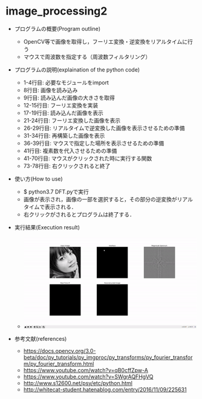 # image_processing2
- プログラムの概要(Program outline)
  - OpenCV等で画像を取得し，フーリエ変換・逆変換をリアルタイムに行う
  - マウスで周波数を指定する（周波数フィルタリング）

- プログラムの説明(explaination of the python code)
  - 1-4行目: 必要なモジュールをimport
  - 8行目: 画像を読み込み
  - 9行目: 読み込んだ画像の大きさを取得
  - 12-15行目: フーリエ変換を実装
  - 17-19行目: 読み込んだ画像を表示
  - 21-24行目: フーリエ変換した画像を表示
  - 26-29行目: リアルタイムで逆変換した画像を表示させるための準備
  - 31-34行目: 再構築した画像を表示 
  - 36-39行目: マウスで指定した場所を表示させるための準備
  - 41行目: 複素数を代入させるための準備
  - 41-70行目: マウスがクリックされた時に実行する関数
  - 73-78行目: 右クリックされると終了

- 使い方(How to use)
  - $ python3.7 DFT.pyで実行
  - 画像が表示され，画像の一部を選択すると，その部分の逆変換がリアルタイムで表示される．
  - 右クリックがされるとプログラムは終了する．
  
- 実行結果(Execution result)
  - ![GIF](https://github.com/acaptakiyudin04/image_processing2/blob/master/gif2.gif)
 
- 参考文献(references)
  - https://docs.opencv.org/3.0-beta/doc/py_tutorials/py_imgproc/py_transforms/py_fourier_transform/py_fourier_transform.html
  - https://www.youtube.com/watch?v=qB0cffZpw-A
  - https://www.youtube.com/watch?v=SWgrAQFHgVQ
  - http://www.s12600.net/psy/etc/python.html
  - http://whitecat-student.hatenablog.com/entry/2016/11/09/225631
